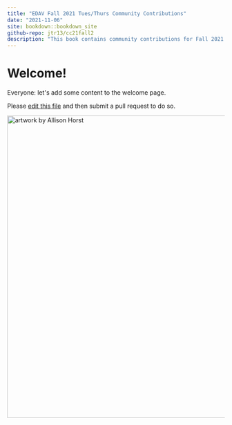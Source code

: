 ```yaml
---
title: "EDAV Fall 2021 Tues/Thurs Community Contributions"
date: "2021-11-06"
site: bookdown::bookdown_site
github-repo: jtr13/cc21fall2
description: "This book contains community contributions for Fall 2021 EDAV Tues/Thurs class at Columbia University."
---
```


# Welcome!

Everyone: let's add some content to the welcome page.

Please [edit this file](https://github.com/jtr13/cc21fall2/edit/main/index.Rmd) and then submit a pull request to do so.

<img alt="artwork by Allison Horst" src="tuesthurs.jpeg" width="700"></img>

